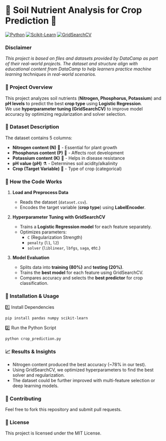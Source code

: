 # 🌱 Soil Nutrient Analysis for Crop Prediction 🌾

[![Python](https://img.shields.io/badge/Python-3.8%2B-blue.svg)](https://www.python.org/)
[![Scikit-Learn](https://img.shields.io/badge/Scikit--Learn-1.2%2B-orange.svg)](https://scikit-learn.org/stable/)
[![GridSearchCV](https://img.shields.io/badge/Hyperparameter%20Tuning-GridSearchCV-green)](https://scikit-learn.org/stable/modules/generated/sklearn.model_selection.GridSearchCV.html)

### Disclaimer
*This project is based on files and datasets provided by DataCamp as part of their real-world projects. The dataset and structure align with educational content from DataCamp to help learners practice machine learning techniques in real-world scenarios.*

### 📌 Project Overview
This project analyzes soil nutrients (**Nitrogen, Phosphorus, Potassium**) and **pH levels** to predict the best **crop type** using **Logistic Regression**.  
We use **hyperparameter tuning (GridSearchCV)** to improve model accuracy by optimizing regularization and solver selection.

### 🔬 Dataset Description
The dataset contains 5 columns:
- **Nitrogen content (N)** 🌱 - Essential for plant growth
- **Phosphorus content (P)** 🌾 - Affects root development
- **Potassium content (K)** 🌻 - Helps in disease resistance
- **pH value (pH)** ⚗️ - Determines soil acidity/alkalinity
- **Crop (Target Variable)** 🌽 - Type of crop (categorical)

### 🚀 How the Code Works
1. **Load and Preprocess Data**  
   - Reads the dataset (`dataset.csv`).  
   - Encodes the target variable (**crop type**) using **LabelEncoder**.  

2. **Hyperparameter Tuning with GridSearchCV**  
   - Trains a **Logistic Regression model** for each feature separately.  
   - Optimizes parameters:  
     - `C` (Regularization Strength)  
     - `penalty` (`l1`, `l2`)  
     - `solver` (`liblinear`, `lbfgs`, `saga`, etc.)  

3. **Model Evaluation**  
   - Splits data into **training (80%)** and **testing (20%)**.  
   - Trains the **best model** for each feature using GridSearchCV.  
   - Compares accuracy and selects the **best predictor** for crop classification.  

### 🔧 Installation & Usage
1️⃣ Install Dependencies

    pip install pandas numpy scikit-learn

2️⃣ Run the Python Script

    python crop_prediction.py

### 📈 Results & Insights

  - Nitrogen content produced the best accuracy (~78% in our test).
  - Using GridSearchCV, we optimized hyperparameters to find the best solver and regularization.
  - The dataset could be further improved with multi-feature selection or deep learning models.

### 🤝 Contributing

Feel free to fork this repository and submit pull requests.

### 📜 License

This project is licensed under the MIT License.
